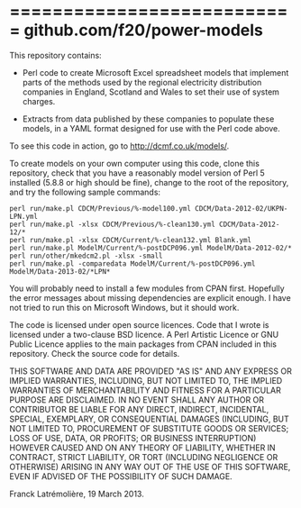 ===========================
github.com/f20/power-models
===========================

This repository contains:

* Perl code to create Microsoft Excel spreadsheet models that implement
parts of the methods used by the regional electricity distribution companies
in England, Scotland and Wales to set their use of system charges.

* Extracts from data published by these companies to populate these models,
in a YAML format designed for use with the Perl code above.

To see this code in action, go to http://dcmf.co.uk/models/.

To create models on your own computer using this code, clone this
repository, check that you have a reasonably model version of Perl 5
installed (5.8.8 or high should be fine), change to the root of the
repository, and try the following sample commands:

    perl run/make.pl CDCM/Previous/%-model100.yml CDCM/Data-2012-02/UKPN-LPN.yml
    perl run/make.pl -xlsx CDCM/Previous/%-clean130.yml CDCM/Data-2012-12/*
    perl run/make.pl -xlsx CDCM/Current/%-clean132.yml Blank.yml
    perl run/make.pl ModelM/Current/%-postDCP096.yml ModelM/Data-2012-02/*
    perl run/other/mkedcm2.pl -xlsx -small
    perl run/make.pl -comparedata ModelM/Current/%-postDCP096.yml ModelM/Data-2013-02/*LPN*

You will probably need to install a few modules from CPAN first. Hopefully
the error messages about missing dependencies are explicit enough. I have
not tried to run this on Microsoft Windows, but it should work.

The code is licensed under open source licences. Code that I wrote is
licensed under a two-clause BSD licence. A Perl Artistic Licence or GNU
Public Licence applies to the main packages from CPAN included in this
repository. Check the source code for details.

THIS SOFTWARE AND DATA ARE PROVIDED "AS IS" AND ANY EXPRESS OR IMPLIED
WARRANTIES, INCLUDING, BUT NOT LIMITED TO, THE IMPLIED WARRANTIES OF
MERCHANTABILITY AND FITNESS FOR A PARTICULAR PURPOSE ARE DISCLAIMED. IN NO
EVENT SHALL ANY AUTHOR OR CONTRIBUTOR BE LIABLE FOR ANY DIRECT, INDIRECT,
INCIDENTAL, SPECIAL, EXEMPLARY, OR CONSEQUENTIAL DAMAGES (INCLUDING, BUT
NOT LIMITED TO, PROCUREMENT OF SUBSTITUTE GOODS OR SERVICES; LOSS OF USE,
DATA, OR PROFITS; OR BUSINESS INTERRUPTION) HOWEVER CAUSED AND ON ANY
THEORY OF LIABILITY, WHETHER IN CONTRACT, STRICT LIABILITY, OR TORT
(INCLUDING NEGLIGENCE OR OTHERWISE) ARISING IN ANY WAY OUT OF THE USE OF
THIS SOFTWARE, EVEN IF ADVISED OF THE POSSIBILITY OF SUCH DAMAGE.

Franck Latrémolière, 19 March 2013.

